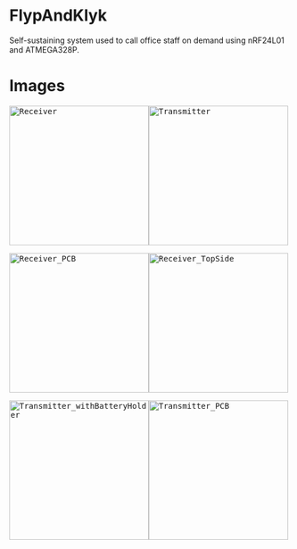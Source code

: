 # FlypAndKlyk
Self-sustaining system used to call office staff on demand using nRF24L01 and ATMEGA328P.

# Images
<kbd><img src="https://github.com/AkhileshGowrishetty/FlypAndKlyk/blob/main/Images/Receiver.jpg" alt="Receiver" width="250"/></kbd><kbd><img src="https://github.com/AkhileshGowrishetty/FlypAndKlyk/blob/main/Images/Transmitter.jpg" alt="Transmitter" width="250"/></kbd>

<kbd><img src="https://github.com/AkhileshGowrishetty/FlypAndKlyk/blob/main/Images/Receiver_PCB.jpg" alt="Receiver_PCB" width="250"/></kbd><kbd><img src="https://github.com/AkhileshGowrishetty/FlypAndKlyk/blob/main/Images/Receiver_PCB_Topside.jpg" alt="Receiver_TopSide" width="250"/></kbd>

<kbd><img src="https://github.com/AkhileshGowrishetty/FlypAndKlyk/blob/main/Images/Transmitter_WithBatteryHolder.jpg" alt="Transmitter_withBatteryHolder" width="250"/></kbd><kbd><img src="https://github.com/AkhileshGowrishetty/FlypAndKlyk/blob/main/Images/Trasmitter_PCB.jpg" alt="Transmitter_PCB" width="250"/></kbd>
